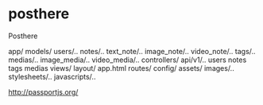 # posthere
Posthere

app/
  models/
    users/..
    notes/..
      text_note/..
      image_note/..
      video_note/..
    tags/..
    medias/..
      image_media/..
      video_media/..
  controllers/
    api/v1/..
      users
      notes
      tags
      medias
  views/
    layout/
      app.html
  routes/
  config/
  assets/
    images/..
    stylesheets/..
    javascripts/..

http://passportjs.org/

